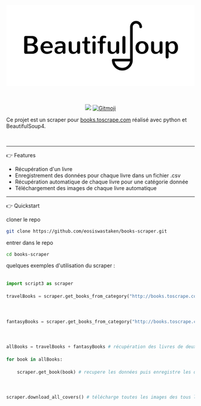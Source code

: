 <br>
<p align="center">
  
  <img src="https://raw.githubusercontent.com/eosiswastaken/books-scraper/main/.github/assets/bs4.png"/>

</p>
<br>

<p align="center">
  <img src="https://img.shields.io/badge/Python-FFD43B?style=for-the-badge&logo=python&logoColor=blue" />
  <a href="https://gitmoji.dev">
  <img
    src="https://img.shields.io/badge/gitmoji-%20😜%20😍-FFDD67.svg?style=for-the-badge"
    alt="Gitmoji"
  />
</a>
</p>

Ce projet est un scraper pour [books.toscrape.com](https://books.toscrape.com) réalisé avec python et BeautifulSoup4.

<br>

---

👉 Features
- Récupération d'un livre
- Enregistrement des données pour chaque livre dans un fichier .csv
- Récupération automatique de chaque livre pour une catégorie donnée
- Téléchargement des images de chaque livre automatique


---

👉 Quickstart

cloner le repo

```bash
git clone https://github.com/eosiswastaken/books-scraper.git
```

entrer dans le repo

```bash
cd books-scraper
```

quelques exemples d'utilisation du scraper :

```python

import script3 as scraper

travelBooks = scraper.get_books_from_category("http://books.toscrape.com/catalogue/category/books/travel_2/index.html")

  

fantasyBooks = scraper.get_books_from_category("http://books.toscrape.com/catalogue/category/books/fantasy_19/index.html")

  

allBooks = travelBooks + fantasyBooks # récupération des livres de deux catégories puis concaténation de tous les livres en une variable

for book in allBooks:

    scraper.get_book(book) # recupere les données puis enregistre les données dans un .csv correspondant a la catégorie du livre

  

scraper.download_all_covers() # télécharge toutes les images des tous les livres scrapés
```




